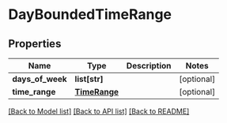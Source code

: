 # DayBoundedTimeRange

## Properties
Name | Type | Description | Notes
------------ | ------------- | ------------- | -------------
**days_of_week** | **list[str]** |  | [optional] 
**time_range** | [**TimeRange**](TimeRange.md) |  | [optional] 

[[Back to Model list]](../README.md#documentation-for-models) [[Back to API list]](../README.md#documentation-for-api-endpoints) [[Back to README]](../README.md)


